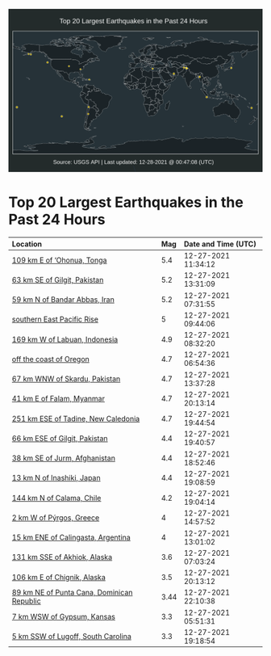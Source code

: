 ![Map](./map.png)

# Top 20 Largest Earthquakes in the Past 24 Hours

| Location | Mag | Date and Time (UTC) |
|:---|:---|:---|
| [109 km E of ‘Ohonua, Tonga](https://earthquake.usgs.gov/earthquakes/eventpage/us6000gfli) | 5.4 | 12-27-2021 11:34:12 |
| [63 km SE of Gilgit, Pakistan](https://earthquake.usgs.gov/earthquakes/eventpage/us6000gflv) | 5.2 | 12-27-2021 13:31:09 |
| [59 km N of Bandar Abbas, Iran](https://earthquake.usgs.gov/earthquakes/eventpage/us6000gfkh) | 5.2 | 12-27-2021 07:31:55 |
| [southern East Pacific Rise](https://earthquake.usgs.gov/earthquakes/eventpage/us6000gfl6) | 5 | 12-27-2021 09:44:06 |
| [169 km W of Labuan, Indonesia](https://earthquake.usgs.gov/earthquakes/eventpage/us6000gfkq) | 4.9 | 12-27-2021 08:32:20 |
| [off the coast of Oregon](https://earthquake.usgs.gov/earthquakes/eventpage/us6000gfke) | 4.7 | 12-27-2021 06:54:36 |
| [67 km WNW of Skardu, Pakistan](https://earthquake.usgs.gov/earthquakes/eventpage/us6000gfm1) | 4.7 | 12-27-2021 13:37:28 |
| [41 km E of Falam, Myanmar](https://earthquake.usgs.gov/earthquakes/eventpage/us6000gfp6) | 4.7 | 12-27-2021 20:13:14 |
| [251 km ESE of Tadine, New Caledonia](https://earthquake.usgs.gov/earthquakes/eventpage/us6000gfnx) | 4.7 | 12-27-2021 19:44:54 |
| [66 km ESE of Gilgit, Pakistan](https://earthquake.usgs.gov/earthquakes/eventpage/us6000gfnw) | 4.4 | 12-27-2021 19:40:57 |
| [38 km SE of Jurm, Afghanistan](https://earthquake.usgs.gov/earthquakes/eventpage/us6000gfnn) | 4.4 | 12-27-2021 18:52:46 |
| [13 km N of Inashiki, Japan](https://earthquake.usgs.gov/earthquakes/eventpage/us6000gfnr) | 4.4 | 12-27-2021 19:08:59 |
| [144 km N of Calama, Chile](https://earthquake.usgs.gov/earthquakes/eventpage/us6000gfnp) | 4.2 | 12-27-2021 19:04:14 |
| [2 km W of Pýrgos, Greece](https://earthquake.usgs.gov/earthquakes/eventpage/us6000gfmj) | 4 | 12-27-2021 14:57:52 |
| [15 km ENE of Calingasta, Argentina](https://earthquake.usgs.gov/earthquakes/eventpage/us6000gflt) | 4 | 12-27-2021 13:01:02 |
| [131 km SSE of Akhiok, Alaska](https://earthquake.usgs.gov/earthquakes/eventpage/ak021gl5709g) | 3.6 | 12-27-2021 07:03:24 |
| [106 km E of Chignik, Alaska](https://earthquake.usgs.gov/earthquakes/eventpage/ak021glczrrd) | 3.5 | 12-27-2021 20:13:12 |
| [89 km NE of Punta Cana, Dominican Republic](https://earthquake.usgs.gov/earthquakes/eventpage/pr2021361009) | 3.44 | 12-27-2021 22:10:38 |
| [7 km WSW of Gypsum, Kansas](https://earthquake.usgs.gov/earthquakes/eventpage/us6000gfjw) | 3.3 | 12-27-2021 05:51:31 |
| [5 km SSW of Lugoff, South Carolina](https://earthquake.usgs.gov/earthquakes/eventpage/se60377836) | 3.3 | 12-27-2021 19:18:54 |

